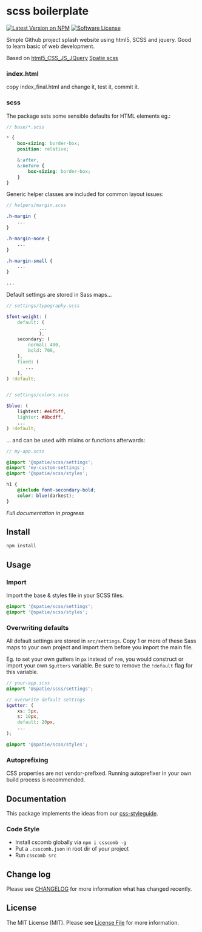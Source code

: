 


# scss boilerplate

[![Latest Version on NPM](https://img.shields.io/npm/v/scss.svg?style=flat-square)](https://npmjs.com/package/scss)
[![Software License](https://img.shields.io/badge/license-MIT-brightgreen.svg?style=flat-square)](LICENSE.md)

Simple Github project splash website using html5, SCSS and jquery. Good to learn basic of web development. 

Based on 
[html5_CSS_JS_JQuery](https://github.com/yogeshswdev/html5_CSS_JavaScript_JQuery_start)
[Spatie scss](https://github.com/spatie/scss)


### index.html
copy index_final.html and change it, test it, commit it.

### scss
The package sets some sensible defaults for HTML elements eg.:

```scss
// base/*.scss

* {
    box-sizing: border-box;
    position: relative;

    &:after,
    &:before {
        box-sizing: border-box;
    }
}
```

Generic helper classes are included for common layout issues:

```scss
// helpers/margin.scss

.h-margin {
    ...
}

.h-margin-none {
    ...
}

.h-margin-small {
    ...
}

...

```

Default settings are stored in Sass maps...

```scss
// settings/typography.scss

$font-weight: (
    default: (
            ...
            ),
    secondary: (
        normal: 400,
        bold: 700,
    ),
    fixed: (
       ...
    ),
) !default;


// settings/colors.scss

$blue: (
    lightest: #e6f5ff,
    lighter: #8bcdff,
    ...
) !default;
```

... and can be used with mixins or functions afterwards:

```scss
// my-app.scss

@import '@spatie/scss/settings';
@import 'my-custom-settings';
@import '@spatie/scss/styles';

h1 {
    @include font-secondary-bold;
    color: blue(darkest);
}

```

*Full documentation in progress*


## Install


```bash
npm install
```

## Usage

### Import

Import the base & styles file in your SCSS files.

```scss
@import '@spatie/scss/settings';
@import '@spatie/scss/styles';
```

### Overwriting defaults

All default settings are stored in `src/settings`. Copy 1 or more of these Sass maps to your own project and import them before you import the main file.

Eg. to set your own gutters in `px` instead of `rem`, you would construct or import your own `$gutters` variable.
Be sure to remove the `!default` flag for this variable.

```scss
// your-app.scss
@import '@spatie/scss/settings';

// overwrite default settings
$gutter: (
    xs: 5px,
    s: 10px,
    default: 20px,
    ...
);

@import '@spatie/scss/styles';
```

### Autoprefixing

CSS properties are not vendor-prefixed. Running autoprefixer in your own build process is recommended.

## Documentation

This package implements the ideas from our [css-styleguide](https://github.com/spatie/css-styleguide).


### Code Style
- Install cscomb globally via `npm i csscomb -g` 
- Put a `.csscomb.json` in root dir of your project
- Run `csscomb src`

## Change log

Please see [CHANGELOG](CHANGELOG.md) for more information what has changed recently.


## License

The MIT License (MIT). Please see [License File](LICENSE.md) for more information.
